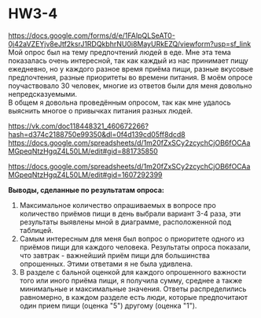 # HW3-4
https://docs.google.com/forms/d/e/1FAIpQLSeAT0-0j42aVZEYjv8eJtf2ksrJ1RDQkbhrNU0i8MayURkEZQ/viewform?usp=sf_link
Мой опрос был на тему предпочтений людей в еде. Мне эта тема показалась очень интересной, так как каждый из нас принимает пищу ежедневно, но у каждого разное время приёма пищи, разные вкусовые предпочтения, разные приоритеты во времени питания. 
В моём опросе поучаствовало 30 человек, многие из ответов были для меня довольно непредсказуемыми.\
В общем я довольна проведённым опросом, так как мне удалось выяснить многое о привычках питания разных людей.

https://vk.com/doc118448321_460672266?hash=d374c2188750e99350&dl=0f4d139cd05ff8dcd8
https://docs.google.com/spreadsheets/d/1m20fZxSCy2zcychCjOB6fOCAaMGpeqNtzHgqZ4L50LM/edit#gid=881735850

https://docs.google.com/spreadsheets/d/1m20fZxSCy2zcychCjOB6fOCAaMGpeqNtzHgqZ4L50LM/edit#gid=1607292399

**Выводы, сделанные по результатам опроса:**

1) Максимальное количество опрашиваемых в вопросе про количество приёмов пищи в день выбрали вариант 3-4 раза, эти результаты выявлены мной в диаграмме, расположенной под таблицей.
2) Самым интересным для меня был вопрос о приоритете одного из приёмов пищи для каждого человека. Результаты опроса показали, что завтрак - важнейший приём пищи для большинства опрошенных. Этими ответами я не была удивлена.
3) В разделе с бальной оценкой для каждого опрошенного важности того или иного приёма пищи, я получила сумму, среднее а также минимальные и максимальные значения. Ответы распределились равномерно, в каждом разделе есть люди, которые предпочитают один прием пищи (оценка "5") другому (оценка "1").
